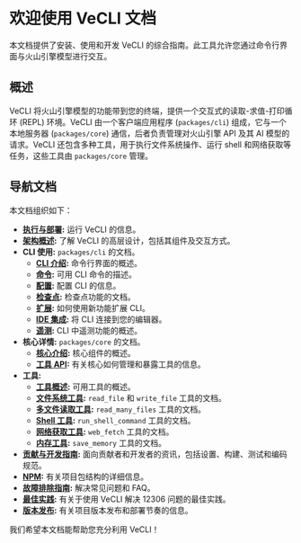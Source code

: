 # 欢迎使用 VeCLI 文档

本文档提供了安装、使用和开发 VeCLI 的综合指南。此工具允许您通过命令行界面与火山引擎模型进行交互。

## 概述

VeCLI 将火山引擎模型的功能带到您的终端，提供一个交互式的读取-求值-打印循环 (REPL) 环境。VeCLI 由一个客户端应用程序 (`packages/cli`) 组成，它与一个本地服务器 (`packages/core`) 通信，后者负责管理对火山引擎 API 及其 AI 模型的请求。VeCLI 还包含多种工具，用于执行文件系统操作、运行 shell 和网络获取等任务，这些工具由 `packages/core` 管理。

## 导航文档

本文档组织如下：

- **[执行与部署](./deployment.md):** 运行 VeCLI 的信息。
- **[架构概述](./architecture.md):** 了解 VeCLI 的高层设计，包括其组件及交互方式。
- **CLI 使用:** `packages/cli` 的文档。
  - **[CLI 介绍](./cli/index.md):** 命令行界面的概述。
  - **[命令](./cli/commands.md):** 可用 CLI 命令的描述。
  - **[配置](./cli/configuration.md):** 配置 CLI 的信息。
  - **[检查点](./checkpointing.md):** 检查点功能的文档。
  - **[扩展](./extension.md):** 如何使用新功能扩展 CLI。
  - **[IDE 集成](./ide-integration.md):** 将 CLI 连接到您的编辑器。
  - **[遥测](./telemetry.md):** CLI 中遥测功能的概述。
- **核心详情:** `packages/core` 的文档。
  - **[核心介绍](./core/index.md):** 核心组件的概述。
  - **[工具 API](./core/tools-api.md):** 有关核心如何管理和暴露工具的信息。
- **工具:**
  - **[工具概述](./tools/index.md):** 可用工具的概述。
  - **[文件系统工具](./tools/file-system.md):** `read_file` 和 `write_file` 工具的文档。
  - **[多文件读取工具](./tools/multi-file.md):** `read_many_files` 工具的文档。
  - **[Shell 工具](./tools/shell.md):** `run_shell_command` 工具的文档。
  - **[网络获取工具](./tools/web-fetch.md):** `web_fetch` 工具的文档。
  - **[内存工具](./tools/memory.md):** `save_memory` 工具的文档。
- **[贡献与开发指南](../CONTRIBUTING.md):** 面向贡献者和开发者的资讯，包括设置、构建、测试和编码规范。
- **[NPM](./npm.md):** 有关项目包结构的详细信息。
- **[故障排除指南](./troubleshooting.md):** 解决常见问题和 FAQ。
- **[最佳实践](./examples/vecli-12306.md):** 有关于使用 VeCLI 解决 12306 问题的最佳实践。
- **[版本发布](./releases.md):** 有关项目版本发布和部署节奏的信息。

我们希望本文档能帮助您充分利用 VeCLI！
